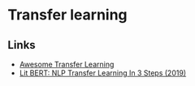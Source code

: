 # Transfer learning

## Links

* [Awesome Transfer Learning](https://github.com/artix41/awesome-transfer-learning)
* [Lit BERT: NLP Transfer Learning In 3 Steps \(2019\)](https://towardsdatascience.com/lit-bert-nlp-transfer-learning-in-3-steps-272a866570db)

